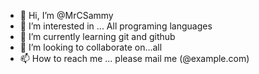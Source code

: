 - 👋 Hi, I’m @MrCSammy
- 👀 I’m interested in ... All programing languages
- 🌱 I’m currently learning git and github
- 💞️ I’m looking to collaborate on...all
- 📫 How to reach me ... please mail me (@example.com)

<!---
MrCSammy/MrCSammy is a ✨ special ✨ repository because its `README.md` (this file) appears on your GitHub profile.
You can click the Preview link to take a look at your changes.
--->
